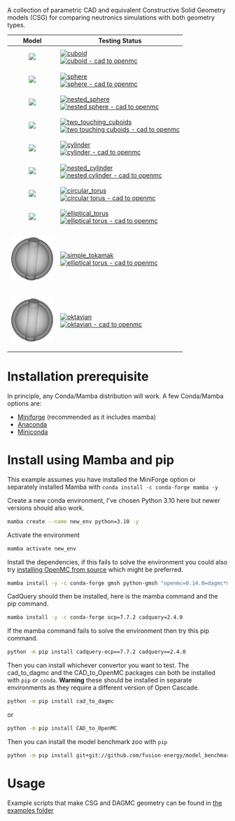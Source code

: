 
A collection of parametric CAD and equivalent Constructive Solid Geometry
models (CSG) for comparing neutronics simulations with both geometry types.

| Model | Testing Status |
|---|---|
|         <p align="center"><img src="https://user-images.githubusercontent.com/8583900/262374951-5e711a8b-a3db-4476-8f56-03a620d74b93.png" width="100"></p>  |     [![cuboid](https://github.com/fusion-energy/model_benchmark_zoo/actions/workflows/cuboid_cad_to_dagmc.yml/badge.svg)](https://github.com/fusion-energy/model_benchmark_zoo/actions/workflows/cuboid_cad_to_dagmc.yml) <br> [![cuboid - cad to openmc](https://github.com/fusion-energy/model_benchmark_zoo/actions/workflows/cuboid_cad_to_openmc.yml/badge.svg)](https://github.com/fusion-energy/model_benchmark_zoo/actions/workflows/cuboid_cad_to_openmc.yml) |
|         <p align="center"><img src="https://user-images.githubusercontent.com/8583900/262374950-ef8696dd-adbc-4fd8-bd44-c5304e1d0709.png" width="100"></p>  |     [![sphere](https://github.com/fusion-energy/model_benchmark_zoo/actions/workflows/sphere_cad_to_dagmc.yml/badge.svg)](https://github.com/fusion-energy/model_benchmark_zoo/actions/workflows/sphere_cad_to_dagmc.yml) <br> [![sphere - cad to openmc](https://github.com/fusion-energy/model_benchmark_zoo/actions/workflows/sphere_cad_to_openmc.yml/badge.svg)](https://github.com/fusion-energy/model_benchmark_zoo/actions/workflows/sphere_cad_to_openmc.yml) |
|         <p align="center"><img src="https://user-images.githubusercontent.com/8583900/262374954-20dee8fb-5199-4fc2-86a7-00452b6bdc89.png" width="100"></p>  |     [![nested_sphere](https://github.com/fusion-energy/model_benchmark_zoo/actions/workflows/nested_sphere_cad_to_dagmc.yml/badge.svg)](https://github.com/fusion-energy/model_benchmark_zoo/actions/workflows/nested_sphere_cad_to_dagmc.yml) <br> [![nested sphere - cad to openmc](https://github.com/fusion-energy/model_benchmark_zoo/actions/workflows/nested_sphere_cad_to_openmc.yml/badge.svg)](https://github.com/fusion-energy/model_benchmark_zoo/actions/workflows/nested_sphere_cad_to_openmc.yml) |
|         <p align="center"><img src="https://user-images.githubusercontent.com/8583900/262374945-aea2582b-1d5f-40b1-a77b-bef79dce50da.png" width="100"></p>  |     [![two_touching_cuboids](https://github.com/fusion-energy/model_benchmark_zoo/actions/workflows/two_touching_cuboids_cad_to_dagmc.yml/badge.svg)](https://github.com/fusion-energy/model_benchmark_zoo/actions/workflows/two_touching_cuboids_cad_to_dagmc.yml) <br> [![two touching cuboids - cad to openmc](https://github.com/fusion-energy/model_benchmark_zoo/actions/workflows/two_touching_cuboids_cad_to_openmc.yml/badge.svg)](https://github.com/fusion-energy/model_benchmark_zoo/actions/workflows/two_touching_cuboids_cad_to_openmc.yml) |
|         <p align="center"><img src="https://user-images.githubusercontent.com/8583900/284880533-c18e3345-52ec-4253-baa8-e1dbe2a52944.png" width="100"></p>  |     [![cylinder](https://github.com/fusion-energy/model_benchmark_zoo/actions/workflows/cylinder_cad_to_dagmc.yml/badge.svg)](https://github.com/fusion-energy/model_benchmark_zoo/actions/workflows/cylinder_cad_to_dagmc.yml) <br> [![cylinder - cad to openmc](https://github.com/fusion-energy/model_benchmark_zoo/actions/workflows/cylinder_cad_to_openmc.yml/badge.svg)](https://github.com/fusion-energy/model_benchmark_zoo/actions/workflows/cylinder_cad_to_openmc.yml)|
|         <p align="center"><img src="https://raw.githubusercontent.com/fusion-energy/model_benchmark_zoo/main/examples/nestedcylinder.png" width="100"></p>  |     [![nested_cylinder](https://github.com/fusion-energy/model_benchmark_zoo/actions/workflows/nested_cylinder_cad_to_dagmc.yml/badge.svg)](https://github.com/fusion-energy/model_benchmark_zoo/actions/workflows/nested_cylinder_cad_to_dagmc.yml) <br> [![nested cylinder - cad to openmc](https://github.com/fusion-energy/model_benchmark_zoo/actions/workflows/nested_cylinder_cad_to_openmc.yml/badge.svg)](https://github.com/fusion-energy/model_benchmark_zoo/actions/workflows/nested_cylinder_cad_to_openmc.yml) |
|         <p align="center"><img src="https://raw.githubusercontent.com/fusion-energy/model_benchmark_zoo/main/examples/circulartorus.png" width="100"></p>  |     [![circular_torus](https://github.com/fusion-energy/model_benchmark_zoo/actions/workflows/circular_torus_cad_to_dagmc.yml/badge.svg)](https://github.com/fusion-energy/model_benchmark_zoo/actions/workflows/circular_torus_cad_to_dagmc.yml) <br> [![circular torus - cad to openmc](https://github.com/fusion-energy/model_benchmark_zoo/actions/workflows/circular_torus_cad_to_openmc.yml/badge.svg)](https://github.com/fusion-energy/model_benchmark_zoo/actions/workflows/circular_torus_cad_to_openmc.yml) |
|         <p align="center"><img src="https://raw.githubusercontent.com/fusion-energy/model_benchmark_zoo/main/examples/ellipticaltorus.png" width="100"></p>  |     [![elliptical_torus](https://github.com/fusion-energy/model_benchmark_zoo/actions/workflows/elliptical_torus_cad_to_dagmc.yml/badge.svg)](https://github.com/fusion-energy/model_benchmark_zoo/actions/workflows/elliptical_torus_cad_to_dagmc.yml) <br> [![elliptical torus - cad to openmc](https://github.com/fusion-energy/model_benchmark_zoo/actions/workflows/elliptical_torus_cad_to_openmc.yml/badge.svg)](https://github.com/fusion-energy/model_benchmark_zoo/actions/workflows/elliptical_torus_cad_to_openmc.yml) |
|         <p align="center"><img src="https://github.com/fusion-energy/model_benchmark_zoo/blob/580db0c0368cccba7638bf9abfbcb31a18fe15e6/examples/simpletokamak.png?raw=true" width="100"></p>  |     [![simple_tokamak](https://github.com/fusion-energy/model_benchmark_zoo/actions/workflows/simple_tokamak_cad_to_dagmc.yml/badge.svg)](https://github.com/fusion-energy/model_benchmark_zoo/actions/workflows/simple_tokamak_cad_to_dagmc.yml) <br> [![elliptical torus - cad to openmc](https://github.com/fusion-energy/model_benchmark_zoo/actions/workflows/simple_tokamak_cad_to_openmc.yml/badge.svg)](https://github.com/fusion-energy/model_benchmark_zoo/actions/workflows/simple_tokamak_cad_to_openmc.yml) |
|         <p align="center"><img src="https://github.com/fusion-energy/model_benchmark_zoo/blob/580db0c0368cccba7638bf9abfbcb31a18fe15e6/examples/simpletokamak.png?raw=true" width="100"></p>  |     [![oktavian](https://github.com/fusion-energy/model_benchmark_zoo/actions/workflows/simple_tokamak_cad_to_dagmc.yml/badge.svg)](https://github.com/fusion-energy/model_benchmark_zoo/actions/workflows/simple_tokamak_cad_to_dagmc.yml) <br> [![oktavian - cad to openmc](https://github.com/fusion-energy/model_benchmark_zoo/actions/workflows/simple_tokamak_cad_to_openmc.yml/badge.svg)](https://github.com/fusion-energy/model_benchmark_zoo/actions/workflows/simple_tokamak_cad_to_openmc.yml) |

# Installation prerequisite

In principle, any Conda/Mamba distribution will work. A few Conda/Mamba options are:
- [Miniforge](https://github.com/conda-forge/miniforge#miniforge-pypy3) (recommended as it includes mamba)
- [Anaconda](https://www.anaconda.com/download)
- [Miniconda](https://docs.conda.io/en/latest/miniconda.html)

# Install using Mamba and pip

This example assumes you have installed the MiniForge option or separately
installed Mamba with ```conda install -c conda-forge mamba -y```

Create a new conda environment, I've chosen Python 3.10 here but newer versions should also work.

```bash
mamba create --name new_env python=3.10 -y
```

Activate the environment

```bash
mamba activate new_env
```

Install the dependencies, if this fails to solve the environment you could also try [installing OpenMC from source](https://docs.openmc.org/en/stable/quickinstall.html) which might be preferred.

```bash
mamba install -y -c conda-forge gmsh python-gmsh "openmc=0.14.0=dagmc*nompi*"
```

CadQuery should then be installed, here is the mamba command and the pip command.

```bash
mamba install -y -c conda-forge ocp=7.7.2 cadquery=2.4.0
```

If the mamba command fails to solve the environment then try this pip command.

```bash
python -m pip install cadquery-ocp==7.7.2 cadquery==2.4.0
```

Then you can install whichever convertor you want to test. The cad_to_dagmc and the CAD_to_OpenMC packages can both be installed with ```pip``` or ```conda```. **Warning** these should be installed in separate environments as they require a different version of Open Cascade.

```bash
python -m pip install cad_to_dagmc
```
or
```bash
python -m pip install CAD_to_OpenMC
```

Then you can install the model benchmark zoo with ```pip```

```bash
python -m pip install git+git://github.com/fusion-energy/model_benchmark_zoo.git
```

# Usage

Example scripts that make CSG and DAGMC geometry can be found in [the examples folder](https://github.com/fusion-energy/model_benchmark_zoo/tree/main/examples)
